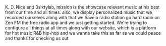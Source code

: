 K. D. Nice and 3sixtylab, mission is the showcase relevant music at his best from our time and all times. also, we display personalized music that we recorded ourselves along with that we have a radio station go hard radio on Zen FM the free radio app and we just getting started. We're trying to configure all things at all times along with our website, which is a platform for hot music R&B hip-hop and we wanna take this as far as we could peace and thanks for checking us out
